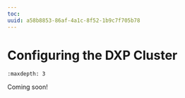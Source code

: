 ```yaml
---
toc:
uuid: a58b8853-86af-4a1c-8f52-1b9c7f705b78
---
```

# Configuring the DXP Cluster

```{toctree}
:maxdepth: 3

```

Coming soon!
